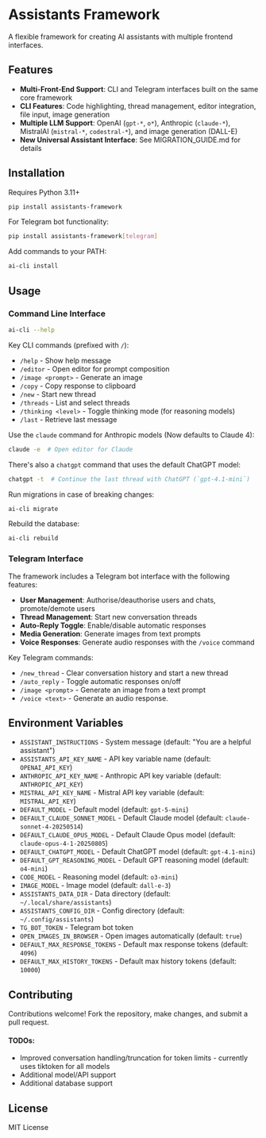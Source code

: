 # Assistants Framework

A flexible framework for creating AI assistants with multiple frontend interfaces.

## Features

- **Multi-Front-End Support**: CLI and Telegram interfaces built on the same core framework
- **CLI Features**: Code highlighting, thread management, editor integration, file input, image generation
- **Multiple LLM Support**: OpenAI (`gpt-*`, `o*`), Anthropic (`claude-*`), MistralAI (`mistral-*`, `codestral-*`), and image generation (DALL-E)
- **New Universal Assistant Interface**: See MIGRATION_GUIDE.md for details

## Installation

Requires Python 3.11+

```bash
pip install assistants-framework
```

For Telegram bot functionality:

```bash
pip install assistants-framework[telegram]
```

Add commands to your PATH:

```bash
ai-cli install
```

## Usage

### Command Line Interface

```bash
ai-cli --help
```

Key CLI commands (prefixed with `/`):

- `/help` - Show help message
- `/editor` - Open editor for prompt composition
- `/image <prompt>` - Generate an image
- `/copy` - Copy response to clipboard
- `/new` - Start new thread
- `/threads` - List and select threads
- `/thinking <level>` - Toggle thinking mode (for reasoning models)
- `/last` - Retrieve last message

Use the `claude` command for Anthropic models (Now defaults to Claude 4):

```bash
claude -e  # Open editor for Claude
```

There's also a `chatgpt` command that uses the default ChatGPT model:

```bash
chatgpt -t  # Continue the last thread with ChatGPT (`gpt-4.1-mini`)
```

Run migrations in case of breaking changes:

```bash
ai-cli migrate
```

Rebuild the database:

```bash
ai-cli rebuild
```

### Telegram Interface

The framework includes a Telegram bot interface with the following features:

- **User Management**: Authorise/deauthorise users and chats, promote/demote users
- **Thread Management**: Start new conversation threads
- **Auto-Reply Toggle**: Enable/disable automatic responses
- **Media Generation**: Generate images from text prompts
- **Voice Responses**: Generate audio responses with the `/voice` command

Key Telegram commands:

- `/new_thread` - Clear conversation history and start a new thread
- `/auto_reply` - Toggle automatic responses on/off
- `/image <prompt>` - Generate an image from a text prompt
- `/voice <text>` - Generate an audio response.

## Environment Variables

- `ASSISTANT_INSTRUCTIONS` - System message (default: "You are a helpful assistant")
- `ASSISTANTS_API_KEY_NAME` - API key variable name (default: `OPENAI_API_KEY`)
- `ANTHROPIC_API_KEY_NAME` - Anthropic API key variable (default: `ANTHROPIC_API_KEY`)
- `MISTRAL_API_KEY_NAME` - Mistral API key variable (default: `MISTRAL_API_KEY`)
- `DEFAULT_MODEL` - Default model (default: `gpt-5-mini`)
- `DEFAULT_CLAUDE_SONNET_MODEL` - Default Claude model (default: `claude-sonnet-4-20250514`)
- `DEFAULT_CLAUDE_OPUS_MODEL` - Default Claude Opus model (default: `claude-opus-4-1-20250805`)
- `DEFAULT_CHATGPT_MODEL` - Default ChatGPT model (default: `gpt-4.1-mini`)
- `DEFAULT_GPT_REASONING_MODEL` - Default GPT reasoning model (default: `o4-mini`)
- `CODE_MODEL` - Reasoning model (default: `o3-mini`)
- `IMAGE_MODEL` - Image model (default: `dall-e-3`)
- `ASSISTANTS_DATA_DIR` - Data directory (default: `~/.local/share/assistants`)
- `ASSISTANTS_CONFIG_DIR` - Config directory (default: `~/.config/assistants`)
- `TG_BOT_TOKEN` - Telegram bot token
- `OPEN_IMAGES_IN_BROWSER` - Open images automatically (default: `true`)
- `DEFAULT_MAX_RESPONSE_TOKENS` - Default max response tokens (default: `4096`)
- `DEFAULT_MAX_HISTORY_TOKENS` - Default max history tokens (default: `10000`)

## Contributing

Contributions welcome! Fork the repository, make changes, and submit a pull request.

#### TODOs:

- Improved conversation handling/truncation for token limits - currently uses tiktoken for all models
- Additional model/API support
- Additional database support

## License

MIT License
